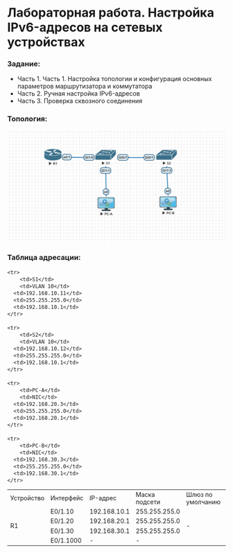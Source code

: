 #  Лабораторная работа. Настройка IPv6-адресов на сетевых устройствах


###  Задание:

+ Часть 1. Часть 1. Настройка топологии и конфигурация основных параметров маршрутизатора и коммутатора
+ Часть 2. Ручная настройка IPv6-адресов
+ Часть 3. Проверка сквозного соединения



 ### Топология:

![](./imgs/tp.png)


### Таблица адресации:


<table>
<tr>
<td>Устройство</td>
<td>Интерфейс</td>
<td>IP-адрес</td>
<td>Маска подсети</td>
<td>Шлюз по умолчанию</td>
</tr>
	<tr>
        <td rowspan="4">R1</td>
        <td>E0/1.10</td>
	  <td>192.168.10.1</td>
	  <td>255.255.255.0</td>
	  <td rowspan="4">-</td>
	</tr>
<tr>
        <td>E0/1.20</td>
	  <td>192.168.20.1</td>
	  <td>255.255.255.0</td>
</tr>

<tr>
        <td>E0/1.30</td>
	  <td>192.168.30.1</td>
	  <td>255.255.255.0</td>
</tr>

<tr>
        <td>E0/1.1000</td>
	  <td>-</td>
	  <td>-</td>
</tr>

	<tr>
        <td>S1</td>
        <td>VLAN 10</td>
	  <td>192.168.10.11</td>
	  <td>255.255.255.0</td>
	  <td>192.168.10.1</td>
	</tr>

	<tr>
        <td>S2</td>
        <td>VLAN 10</td>
	  <td>192.168.10.12</td>
	  <td>255.255.255.0</td>
	  <td>192.168.10.1</td>
	</tr>

	<tr>
        <td>PC-A</td>
        <td>NIC</td>
	  <td>192.168.20.3</td>
	  <td>255.255.255.0</td>
	  <td>192.168.20.1</td>
	</tr>

	<tr>
        <td>PC-B</td>
        <td>NIC</td>
	  <td>192.168.30.3</td>
	  <td>255.255.255.0</td>
	  <td>192.168.30.1</td>
	</tr>
</table>